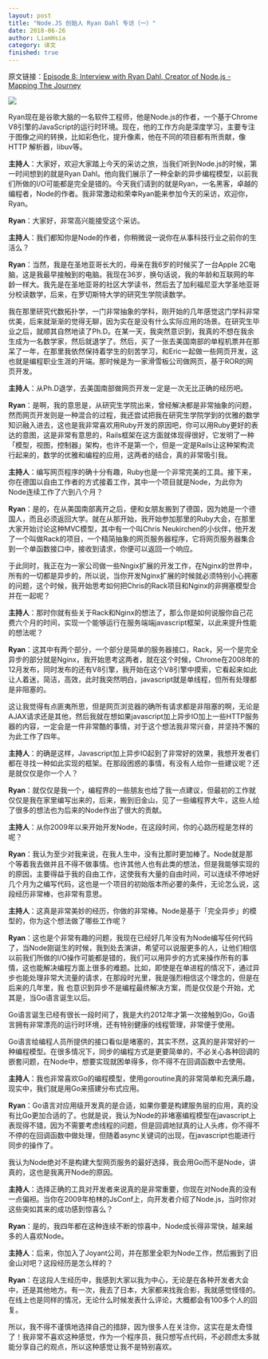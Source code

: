 ```yaml
---
layout: post
title: "Node.JS 创始人 Ryan Dahl 专访（一）"
date: 2018-06-26
author: LiamHsia
category: 译文
finished: true
---
```


原文链接：[Episode 8: Interview with Ryan Dahl, Creator of Node.js - Mapping The Journey](https://www.mappingthejourney.com/single-post/2017/08/31/episode-8-interview-with-ryan-dahl-creator-of-nodejs/)

![](http://ooyc2y4k2.bkt.clouddn.com/2018-06-26-image.jpg)

Ryan现在是谷歌大脑的一名软件工程师，他是Node.js的作者，一个基于Chrome V8引擎的JavaScript的运行时环境。现在，他的工作方向是深度学习，主要专注于图像之间的转换，比如彩色化，提升像素，他在不同的项目都有所贡献，像 HTTP 解析器，libuv等。

**主持人**：大家好，欢迎大家踏上今天的采访之旅，当我们听到Node.js的时候，第一时间想到的就是Ryan Dahl。他向我们展示了一种全新的异步编程模型，以前我们所做的I/O可能都是完全是错的。今天我们请到的就是Ryan，一名黑客，卓越的编程者，Node的作者。我非常激动和荣幸Ryan能来参加今天的采访，欢迎你，Ryan。

**Ryan**：大家好，非常高兴能接受这个采访。

**主持人**：我们都知你是Node的作者，你稍微说一说你在从事科技行业之前你的生活么？

**Ryan**：当然，我是在圣地亚哥长大的，母亲在我6岁的时候买了一台Apple 2C电脑，这是我最早接触到的电脑。我现在36岁，换句话说，我的年龄和互联网的年龄一样大。我先是在圣地亚哥的社区大学读书，然后去了加利福尼亚大学圣地亚哥分校读数学，后来，在罗切斯特大学的研究生学院读数学。

我在那里研究代数拓扑学，一门非常抽象的学科，刚开始的几年感觉这门学科非常优美，后来就渐渐的觉得无聊，因为实在是没有什么实际应用的场景。在研究生毕业之后，就顺其自然地读了Ph.D。在某一天，我突然意识到，我真的不想在我余生成为一名数学家，然后就退学了。然后，买了一张去美国南部的单程机票并在那呆了一年，在那里我依然保持着学生的刻苦学习，和Eric一起做一些网页开发，这也就是编程职业生涯的开端。那时候是为一家滑雪板公司做网页，基于ROR的网页开发。

**主持人**：从Ph.D退学，去美国南部做网页开发一定是一次无比正确的经历吧。

**Ryan**：是啊，我的意思是，从研究生学院出来，曾经解决都是非常抽象的问题，然而网页开发则是一种混合的过程，我还尝试把我在研究生学院学到的优雅的数学知识融入进去，这也是我非常喜欢用Ruby开发的原因吧，你可以用Ruby更好的表达的意图，这是非常有意思的，Rails框架在这方面就体现得很好，它发明了一种「模型，视图，控制器」架构，也许不是第一个，但是一定是Rails让这种架构流行起来的，数学的优雅和编程的应用，这两者的结合，真的非常吸引我。

**主持人**：编写网页程序的确十分有趣，Ruby也是一个非常完美的工具。接下来，你在德国以自由工作者的方式接着工作，其中一个项目就是Node，为此你为Node连续工作了六到八个月？

**Ryan**：是的，在从美国南部离开之后，便和女朋友搬到了德国，因为她是一个德国人，而且必须返回大学。就在从那开始，我开始参加那里的Ruby大会，在那里大家开始讨论这种MVC模型，其中有一个叫Chris Neukirchen的小伙伴，他开发了一个叫做Rack的项目，一个精简抽象的网页服务器程序，它将网页服务器集合到一个单函数接口中，接收到请求，你便可以返回一个响应。

于此同时，我正在为一家公司做一些Nngix扩展的开发工作，在Nginx的世界中，所有的一切都是异步的，所以说，当你开发Nginx扩展的时候就必须特别小心拥塞的问题，这个时候，我开始思考如何把Chris的Rack项目和Nginx的非拥塞模型合并在一起呢？

**主持人**：那时你就有些关于Rack和Nginx的想法了，那么你是如何说服你自己花费六个月的时间，实现一个能够运行在服务端端javascript框架，以此来提升性能的想法呢？

**Ryan**：这其中有两个部分，一个部分是简单的服务器接口，Rack，另一个是完全异步的部分就是Nginx，我开始思考这两者，就在这个时候，Chrome在2008年的12月发布，同时发布的还有V8引擎，我开始在这个V8引擎中摸索，它看起来如此让人着迷，简洁，高效，此时我突然明白，javascript就是单线程，但所有处理都是非阻塞的。

这让我觉得有点匪夷所思，但是网页浏览器的确所有请求都是非阻塞的啊，无论是AJAX请求还是其他，然后我就在想如果javascript加上异步IO加上一些HTTP服务器的内容，一定会是一件非常酷的事情，对于这个想法我非常兴奋，并坚持不懈的为此工作了四年。

**主持人**：的确是这样，Javascript加上异步IO起到了非常好的效果，我想开发者们都在寻找一种如此实现的框架。在那段困惑的事情，有没有人给你一些建议呢？还是就仅仅是你一个人？

 **Ryan**：就仅仅是我一个，编程界的一些朋友也给了我一点建议，但最初的工作就仅仅是我在家里编写出来的，后来，搬到旧金山，见了一些编程界大牛，这些人给了很多的想法也为后来的Node作出了很大的贡献。

**主持人**：从你2009年以来开始开发Node，在这段时间，你的心路历程是怎样的呢？

**Ryan**：我认为至少对我来说，在我人生中，没有比那时更加棒了。Node就是那个等着我去做并且不得不做事情。也许其他人也有此类的想法，但是我能够实现的的原因，主要得益于我的自由工作，这使我有大量的自由时间，可以连续不停地好几个月为之编写代码，这也是一个项目的初始版本所必要的条件，无论怎么说，这段经历非常棒，也非常有意思。

**主持人**：这真是非常美妙的经历，你做的非常棒。Node是基于「完全异步」的模型的，你为这个想法做了哪些工作呢？

**Ryan**：这也是个非常有趣的问题，我现在已经好几年没有为Node编写任何代码了，当Node刚诞生的时候，我到处去演讲，希望可以说服更多的人，让他们相信以前我们所做的I/O操作可能都是错的，我们可以用异步的方式来操作所有的事情，这也能解决编程方面上很多的难题。比如，即使是在单进程的情况下，通过异步也能处理非常大流量的请求，在那段时光里，我是强烈相信这个理念的，但是在后来的几年里，我 也意识到异步不是编程最终解决方案，而是仅仅是个开始，尤其是，当Go语言诞生以后。

Go语言诞生已经有很长一段时间了，我是大约2012年才第一次接触到Go，Go语言拥有非常漂亮的运行时环境，还有特别健康的线程管理，非常便于使用。

Go语言给编程人员所提供的接口看似是堵塞的，其实不然，这真的是非常好的一种编程模型。在很多情况下，同步的编程方式是更要简单的，不必关心各种回调的嵌套问题，在Node中，想要实现就困单得多，你不得不在回调函数中去使用。

**主持人**：我也非常喜欢Go的编程模型，使用goroutine真的非常简单和充满乐趣，现实中，我们就是用Go来搭建分布式应用。

**Ryan**：Go语言对应用级开发真的是合适，如果你要是构建服务层的应用，真的没有比Go更加合适的了。也就是说，我认为Node的非堵塞编程模型在javascript上表现得不错，因为不需要考虑线程的问题，但是回调地狱真的让人头疼，你不得不不停的在回调函数中做处理，但随着async关键词的出现，在javascript也能进行同步的操作了。

我认为Node绝对不是构建大型网页服务的最好选择，我会用Go而不是Node，讲真的，这也是我离开Node的原因。

**主持人**：选择正确的工具对开发者来说真的是非常重要，你现在对Node真的没有一点偏袒。当你在2009年柏林的JsConf上，向开发者介绍了Node.js，当时你对这些突如其来的成功感到惊喜么？

**Ryan**：是的，我四年都在这种连续不断的惊喜中，Node成长得非常快，越来越多的人喜欢Node。

**主持人**：后来，你加入了Joyant公司，并在那里全职为Node工作，然后搬到了旧金山对吧？这段经历是怎么样的？

**Ryan**：在这段人生经历中，我感到大家以我为中心，无论是在各种开发者大会中，还是其他地方。有一次，我去了日本，大家都来找我合影，我就感觉怪怪的。在线上也是同样的情况，无论什么时候发表什么评论，大概都会有100多个人的回复。

所以，我不得不谨慎地选择自己的措辞，因为很多人在关注你，这实在是太奇怪了！我非常不喜欢这种感觉，作为一个程序员，我只想写点代码，不必顾虑太多就能分享自己的观点，所以这种感觉让我不是特别喜欢。

